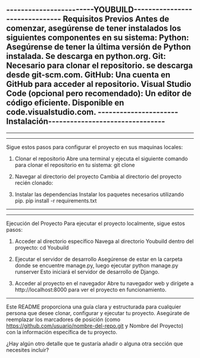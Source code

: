------------------------YOUBUILD-------------------------------
Requisitos Previos
Antes de comenzar, asegúrense de tener instalados los siguientes componentes en su sistema:
Python: Asegúrense de tener la última versión de Python instalada. Se descarga en python.org.
Git: Necesario para clonar el repositorio. se descarga desde git-scm.com.
GitHub: Una cuenta en GitHub para acceder al repositorio.
Visual Studio Code (opcional pero recomendado): Un editor de código eficiente. Disponible en code.visualstudio.com.
----------------------Instalación--------------------------------
-----------------------------------------------------------------

-----------------------------------------------------------------
-----------------------------------------------------------------
Sigue estos pasos para configurar el proyecto en sus maquinas locales:

1. Clonar el repositorio
Abre una terminal y ejecuta el siguiente comando para clonar el repositorio en tu sistema:
git clone

2. Navegar al directorio del proyecto
Cambia al directorio del proyecto recién clonado:

3. Instalar las dependencias
Instalar los paquetes necesarios utilizando pip.
pip install -r requirements.txt
-----------------------------------------------------------------
-----------------------------------------------------------------
Ejecución del Proyecto
Para ejecutar el proyecto localmente, sigue estos pasos:

1. Acceder al directorio específico
Navega al directorio Youbuild dentro del proyecto:
cd Youbuild

2. Ejecutar el servidor de desarrollo
Asegúrense de estar en la carpeta donde se encuentre manage.py, luego ejecutar
python manage.py runserver
Esto iniciará el servidor de desarrollo de Django.

3. Acceder al proyecto en el navegador
Abre tu navegador web y dirígete a http://localhost:8000 para ver el proyecto en funcionamiento.






---

Este README proporciona una guía clara y estructurada para cualquier persona que desee clonar, configurar y ejecutar tu proyecto. Asegúrate de reemplazar los marcadores de posición (como https://github.com/usuario/nombre-del-repo.git y Nombre del Proyecto) con la información específica de tu proyecto.

¿Hay algún otro detalle que te gustaría añadir o alguna otra sección que necesites incluir?

